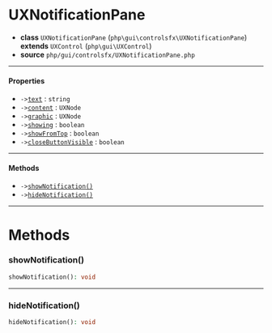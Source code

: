 # UXNotificationPane

- **class** `UXNotificationPane` (`php\gui\controlsfx\UXNotificationPane`) **extends** `UXControl` (`php\gui\UXControl`)
- **source** `php/gui/controlsfx/UXNotificationPane.php`

---

#### Properties

- `->`[`text`](#prop-text) : `string`
- `->`[`content`](#prop-content) : `UXNode`
- `->`[`graphic`](#prop-graphic) : `UXNode`
- `->`[`showing`](#prop-showing) : `boolean`
- `->`[`showFromTop`](#prop-showfromtop) : `boolean`
- `->`[`closeButtonVisible`](#prop-closebuttonvisible) : `boolean`

---

#### Methods

- `->`[`showNotification()`](#method-shownotification)
- `->`[`hideNotification()`](#method-hidenotification)

---
# Methods

<a name="method-shownotification"></a>

### showNotification()
```php
showNotification(): void
```

---

<a name="method-hidenotification"></a>

### hideNotification()
```php
hideNotification(): void
```